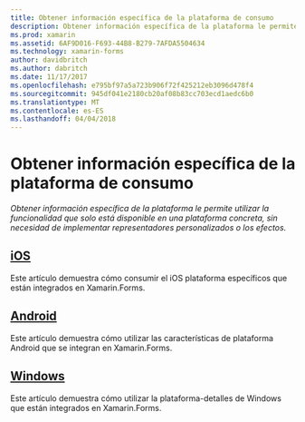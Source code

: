 ```yaml
---
title: Obtener información específica de la plataforma de consumo
description: Obtener información específica de la plataforma le permite utilizar la funcionalidad que solo está disponible en una plataforma concreta, sin necesidad de implementar representadores personalizados o los efectos.
ms.prod: xamarin
ms.assetid: 6AF9D016-F693-44B8-B279-7AFDA5504634
ms.technology: xamarin-forms
author: davidbritch
ms.author: dabritch
ms.date: 11/17/2017
ms.openlocfilehash: e795bf97a5a723b906f72f425212eb3096d478f4
ms.sourcegitcommit: 945df041e2180cb20af08b83cc703ecd1aedc6b0
ms.translationtype: MT
ms.contentlocale: es-ES
ms.lasthandoff: 04/04/2018
---
```

# <a name="consuming-platform-specifics"></a>Obtener información específica de la plataforma de consumo

_Obtener información específica de la plataforma le permite utilizar la funcionalidad que solo está disponible en una plataforma concreta, sin necesidad de implementar representadores personalizados o los efectos._

## <a name="iosiosmd"></a>[iOS](ios.md)

Este artículo demuestra cómo consumir el iOS plataforma específicos que están integrados en Xamarin.Forms.

## <a name="androidandroidmd"></a>[Android](android.md)

Este artículo demuestra cómo utilizar las características de plataforma Android que se integran en Xamarin.Forms.

## <a name="windowswindowsmd"></a>[Windows](windows.md)

Este artículo demuestra cómo utilizar la plataforma-detalles de Windows que están integrados en Xamarin.Forms.
